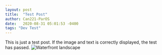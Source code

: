 ```yaml
---
layout: post
title:  "Test Post"
author: Can221-ParOS
date:   2020-08-31 05:01:53 -0400
tags: "Dev Test"
---
```


This is just a test post. If the image and text is correctly displayed, the test has passed.
![Waterfront landscape](/images/Waterfront.jpg)
